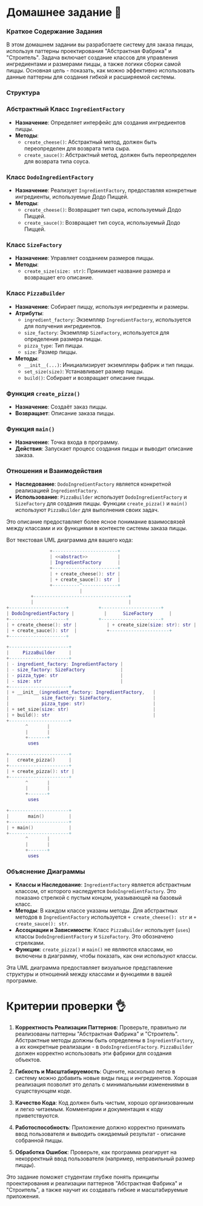 # Домашнее задание 📃
### Краткое Содержание Задания

В этом домашнем задании вы разработаете систему для заказа пиццы, используя паттерны проектирования "Абстрактная Фабрика" и "Строитель". Задача включает создание классов для управления ингредиентами и размерами пиццы, а также логики сборки самой пиццы. Основная цель - показать, как можно эффективно использовать данные паттерны для создания гибкой и расширяемой системы.

### Структура

### Абстрактный Класс `IngredientFactory`

- **Назначение**: Определяет интерфейс для создания ингредиентов пиццы.
- **Методы**:
    - `create_cheese()`: Абстрактный метод, должен быть переопределен для возврата типа сыра.
    - `create_sauce()`: Абстрактный метод, должен быть переопределен для возврата типа соуса.

### Класс `DodoIngredientFactory`

- **Назначение**: Реализует `IngredientFactory`, предоставляя конкретные ингредиенты, используемые Додо Пиццей.
- **Методы**:
    - `create_cheese()`: Возвращает тип сыра, используемый Додо Пиццей.
    - `create_sauce()`: Возвращает тип соуса, используемый Додо Пиццей.

### Класс `SizeFactory`

- **Назначение**: Управляет созданием размеров пиццы.
- **Методы**:
    - `create_size(size: str)`: Принимает название размера и возвращает его описание.

### Класс `PizzaBuilder`

- **Назначение**: Собирает пиццу, используя ингредиенты и размеры.
- **Атрибуты**:
    - `ingredient_factory`: Экземпляр `IngredientFactory`, используется для получения ингредиентов.
    - `size_factory`: Экземпляр `SizeFactory`, используется для определения размера пиццы.
    - `pizza_type`: Тип пиццы.
    - `size`: Размер пиццы.
- **Методы**:
    - `__init__(...)`: Инициализирует экземпляры фабрик и тип пиццы.
    - `set_size(size)`: Устанавливает размер пиццы.
    - `build()`: Собирает и возвращает описание пиццы.

### Функция `create_pizza()`

- **Назначение**: Создаёт заказ пиццы.
- **Возвращает**: Описание заказа пиццы.

### Функция `main()`

- **Назначение**: Точка входа в программу.
- **Действия**: Запускает процесс создания пиццы и выводит описание заказа.

### Отношения и Взаимодействия

- **Наследование**: `DodoIngredientFactory` является конкретной реализацией `IngredientFactory`.
- **Использование**: `PizzaBuilder` использует `DodoIngredientFactory` и `SizeFactory` для создания пиццы. Функции `create_pizza()` и `main()` используют `PizzaBuilder` для выполнения своих задач.

Это описание предоставляет более ясное понимание взаимосвязей между классами и их функциями в контексте системы заказа пиццы.

Вот текстовая UML диаграмма для вашего кода:

```lua
                +------------------------+
                | <<abstract>>           |
                | IngredientFactory      |
                +------------------------+
                | + create_cheese(): str |
                | + create_sauce(): str  |
                +----------^-------------+
                           |
         +-----------------------------------+
         |                                   |
+---------------------+           +----------------------+
| DodoIngredientFactory |           |      SizeFactory      |
+---------------------+           +----------------------+
| + create_cheese(): str |           | + create_size(size: str): str |
| + create_sauce(): str  |           +----------------------+
+---------------------+

+----------------------+
|     PizzaBuilder     |
+----------------------+
| - ingredient_factory: IngredientFactory |
| - size_factory: SizeFactory             |
| - pizza_type: str                       |
| - size: str                             |
+----------------------+
| + __init__(ingredient_factory: IngredientFactory,   |
|            size_factory: SizeFactory,               |
|            pizza_type: str)                         |
| + set_size(size: str)                               |
| + build(): str                                      |
+----------------------+
       ^       |
       |       |
       +-------+
        uses

+----------------------+
|   create_pizza()     |
+----------------------+
| + create_pizza(): str |
+----------------------+
       ^       |
       |       |
       +-------+
        uses

+----------------------+
|       main()         |
+----------------------+
| + main()             |
+----------------------+
       ^       |
       |       |
       +-------+
        uses

```

### Объяснение Диаграммы
- **Классы и Наследование**: `IngredientFactory` является абстрактным классом, от которого наследуется `DodoIngredientFactory`. Это показано стрелкой с пустым концом, указывающей на базовый класс.
- **Методы**: В каждом классе указаны методы. Для абстрактных методов в `IngredientFactory` используется `+ create_cheese(): str` и `+ create_sauce(): str`.
- **Ассоциации и Зависимости**: Класс `PizzaBuilder` использует (`uses`) классы `DodoIngredientFactory` и `SizeFactory`. Это обозначено стрелками.
- **Функции**: `create_pizza()` и `main()` не являются классами, но включены в диаграмму, чтобы показать, как они используют классы.

Эта UML диаграмма предоставляет визуальное представление структуры и отношений между классами и функциями в вашей программе.

# Критерии проверки 👌

1. **Корректность Реализации Паттернов**: Проверьте, правильно ли реализованы паттерны "Абстрактная Фабрика" и "Строитель". Абстрактные методы должны быть определены в `IngredientFactory`, а их конкретные реализации - в `DodoIngredientFactory`. `PizzaBuilder` должен корректно использовать эти фабрики для создания объектов.

2. **Гибкость и Масштабируемость**: Оцените, насколько легко в систему можно добавить новые виды пицц и ингредиентов. Хорошая реализация позволит это делать с минимальными изменениями в существующем коде.

3. **Качество Кода**: Код должен быть чистым, хорошо организованным и легко читаемым. Комментарии и документация к коду приветствуются.

4. **Работоспособность**: Приложение должно корректно принимать ввод пользователя и выводить ожидаемый результат - описание собранной пиццы.

5. **Обработка Ошибок**: Проверьте, как программа реагирует на некорректный ввод пользователя (например, неправильный размер пиццы).

Это задание поможет студентам глубже понять принципы проектирования и реализации паттернов "Абстрактная Фабрика" и "Строитель", а также научит их создавать гибкие и масштабируемые приложения.
